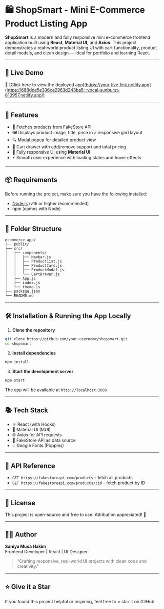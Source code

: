 
# 🛍️ ShopSmart - Mini E-Commerce Product Listing App

**ShopSmart** is a modern and fully responsive mini e-commerce frontend application built using **React**, **Material UI**, and **Axios**. This project demonstrates a real-world product listing UI with cart functionality, product detail modals, and clean design — ideal for portfolio and learning React.

---

## 📸 Live Demo

🔗 [Click here to view the deployed app](https://your-live-link.netlify.app](https://688dde5e336ce2963d243ba5--vocal-sunburst-813957.netlify.app/)


---

## 🚀 Features

- 🔄 Fetches products from [FakeStore API](https://fakestoreapi.com/)
- 🖼️ Displays product image, title, price in a responsive grid layout
- 🔍 Modal popup for detailed product view
- 🛒 Cart drawer with add/remove support and total pricing
- 📱 Fully responsive UI using **Material UI**
- ⚡ Smooth user experience with loading states and hover effects

---

## 📦 Requirements

Before running the project, make sure you have the following installed:

- [Node.js](https://nodejs.org/) (v16 or higher recommended)
- npm (comes with Node)

---

## 📁 Folder Structure

```
ecommerce-app/
├── public/
├── src/
│   ├── components/
│   │   ├── Navbar.js
│   │   ├── ProductList.js
│   │   ├── ProductCard.js
│   │   ├── ProductModal.js
│   │   └── CartDrawer.js
│   ├── App.js
│   ├── index.js
│   └── theme.js
├── package.json
└── README.md
```

---

## 🛠️ Installation & Running the App Locally

1. **Clone the repository**
```bash
git clone https://github.com/your-username/shopsmart.git
cd shopsmart
```

2. **Install dependencies**
```bash
npm install
```

3. **Start the development server**
```bash
npm start
```

The app will be available at `http://localhost:3000`

---

## 📚 Tech Stack

- ⚛️ React (with Hooks)
- 🎨 Material UI (MUI)
- 🌐 Axios for API requests
- 💾 FakeStore API as data source
- 💡 Google Fonts (Poppins)

---

## 🔗 API Reference

- `GET https://fakestoreapi.com/products` - fetch all products
- `GET https://fakestoreapi.com/products/:id` - fetch product by ID

---

## 🧾 License

This project is open-source and free to use. Attribution appreciated! 🙌

---

## 👩‍💻 Author

**Saniya Musa Hakim**  
Frontend Developer | React | UI Designer

> “Crafting responsive, real-world UI projects with clean code and creativity.”

---

## ⭐️ Give it a Star

If you found this project helpful or inspiring, feel free to ⭐️ star it on GitHub!
